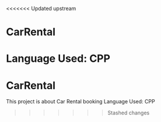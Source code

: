 <<<<<<< Updated upstream
# CarRental

Language Used: CPP
=======
# CarRental

This project is about Car Rental booking
Language Used: CPP
>>>>>>> Stashed changes
